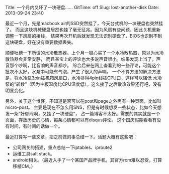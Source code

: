 Title: 一个月内又坏了一块硬盘……
GitTime: off
Slug: lost-another-disk
Date: 2013-09-24 23:40

最近一个月，先是macbook air的SSD突然挂了，今天台式机的一块硬盘也突然挂了。
而且这块机械硬盘居然也挂了毫无征兆。因为风扇有些问题，因此关机重新调整一下风扇的接线，
结果再次开机后就发现无法识别硬盘了，BIOS也识别不到这块硬盘，好在没有重要数据丢失。

顺便吐槽一下所谓的水冷散热器。上个月一狠心买了一个水冷散热器，原以为水冷散热器会非常安静，
而且某宝上的评论也大多说声音很小。结果发现上当了，声音那个吵啊，比音响的声音都吵。
综合后来在网上查看到的一些评论，可能这个批次不太好，水泵中可能有气泡，产生了很大的声响。
一个不算方法的解决方法是，将水冷泵3pin插机箱风扇口，水冷排得4pin线插CPU口，这样可以降低
水冷泵的“转数”（因为主板温度比CPU温度低）。这么接了之后散热效果还行吧，没有明显变化。

另外，关于这个博客，不知道是否可以在post和page之外再有一种页面，比如叫micro-post。
主要是现在不怎么用SNS，但是有时候想发一些状态，比如今天想发一条“好郁闷啊，又挂了一块硬盘”，
占一篇博客不太好。需要的其实就是一个页面，存放历史的心情，每条心情都可以有disqus评论。
这个国庆假期看看有没有时间，有时间的话做一个。

最近打算写一些文章，把之前做的事总结一下。话题大概有这些吧：

* 公司网关的搭建，重点总结一下iptables、iproute2
* 运维工具salt stack。
* android相关。（最近入手了一个某国产品牌手机，其官方rom难以忍受，打算移植CM。）

